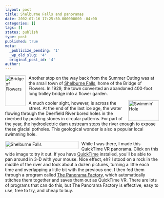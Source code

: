 ```yaml
---
layout: post
title: Shelburne Falls and panoramas
date: 2002-07-16 17:25:50.000000000 -04:00
categories: []
tags: []
status: publish
type: post
published: true
meta:
  _publicize_pending: '1'
  _wp_old_slug: '4'
  original_post_id: '4'
author: 
---
```

<a href="http://www.flickr.com/photos/matthewsim/2638200158/" title="Bridge of Flowers by matthewsim, on Flickr"><img src="https://farm4.static.flickr.com/3048/2638200158_7c5c28fe3e_t.jpg" width="67" height="100" alt="Bridge of Flowers" align="left" style="margin-right:10px;" /></a>Another stop on the way back from the Summer Outing was at the small town of <a href="http://www.shelburnefalls.com">Shelburne Falls</a>, home of the Bridge of Flowers.  In 1929, the town converted an abandoned 400-foot long trolley bridge into a flower garden.

<a href="http://www.flickr.com/photos/matthewsim/2638200628/" title="Swimmin' Hole by matthewsim, on Flickr"><img src="https://farm4.static.flickr.com/3014/2638200628_fff201bfaf_t.jpg" width="100" height="67" alt="Swimmin' Hole" align="right" style="margin-left:10px;" /></a>A much cooler sight, however, is across the street.  At the end of the last ice age, the water flowing through the Deerfield River bored holes in the riverbed by pushing stones in circular patterns.  For part of the year, the hydroelectric dam upstream stops the river enough to expose these glacial potholes.  This geological wonder is also a popular local swimming hole.

<a href="http://www.flickr.com/photos/matthewsim/2637372603/" title="Shelburne Falls by matthewsim, on Flickr"><img src="https://farm4.static.flickr.com/3271/2637372603_a81fa97077_m.jpg" width="240" height="26" alt="Shelburne Falls" align="left" style="margin-right:10px;" /></a>While I was there, I made this QuickTime VR panorama. Click on this wide image to try it out.  If you have <a href="http://www.apple.com/quicktime/download/">QuickTime</a> installed, you'll be able to pan around in 3-D with your mouse.  Nice effect, eh?  I stood on a rock in the middle of the river and took about a dozen pictures, turning a little each time and overlapping a little bit with the previous one.  I then fed them through a program called <a href="http://www.panoramafactory.com/">The Panorama Factory</a>, which automatically stitches them together and saves them out as QuickTime VR.  There are lots of programs that can do this, but The Panorama Factory is effective, easy to use, free to try, and cheap to buy.
